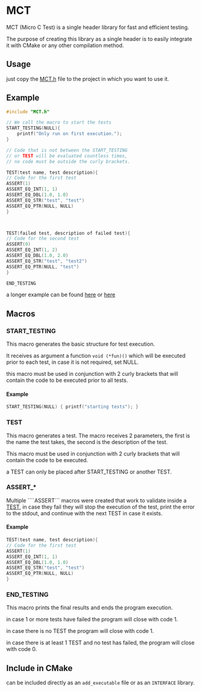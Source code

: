 # MCT

MCT (Micro C Test) is a single header library for fast and efficient testing.

The purpose of creating this library as a single header is to easily integrate it with CMake or any other compilation
method.

## Usage

just copy the [MCT.h](/MCT.h) file to the project in which you want to use it.

## Example

```C
#include "MCT.h"

// We call the macro to start the tests
START_TESTING(NULL){
    printf("Only run on first execution.");
}

// Code that is not between the START_TESTING
// or TEST will be evaluated countless times,
// no code must be outside the curly brackets.

TEST(test name, test description){
// Code for the first test
ASSERT(1)
ASSERT_EQ_INT(1, 1)
ASSERT_EQ_DBL(1.0, 1.0)
ASSERT_EQ_STR("test", "test")
ASSERT_EQ_PTR(NULL, NULL)
}



TEST(failed test, description of failed test){
// Code for the second test
ASSERT(0)
ASSERT_EQ_INT(1, 2)
ASSERT_EQ_DBL(1.0, 2.0)
ASSERT_EQ_STR("test", "test2")
ASSERT_EQ_PTR(NULL, "test")
}

END_TESTING
```

a longer example can be found [here](https://github.com/ctronp/EfficientDataStructures/tree/dev/tests)
or [here](/test.c)

## Macros

### START_TESTING

This macro generates the basic structure for test execution.

It receives as argument a function ```void (*fun)()``` which will be executed prior to each test, in case it is not
required, set NULL.

this macro must be used in conjunction with 2 curly brackets that will contain the code to be executed prior to
all tests.

#### Example

```C
START_TESTING(NULL) { printf("starting tests"); }
```

### TEST

This macro generates a test. The macro receives 2 parameters, the first is the name the test takes, the second is the
description of the test.

This macro must be used in conjunction with 2 curly brackets that will contain the code to be executed.

a TEST can only be placed after START_TESTING or another TEST.

### ASSERT_*

Multiple ````ASSERT``` macros were created that work to validate inside a [TEST](#TEST), in case they fail they will stop
the execution of the test, print the error to the stdout, and continue with the next TEST in case it exists.

#### Example

```C
TEST(test name, test description){
// Code for the first test
ASSERT(1)
ASSERT_EQ_INT(1, 1)
ASSERT_EQ_DBL(1.0, 1.0)
ASSERT_EQ_STR("test", "test")
ASSERT_EQ_PTR(NULL, NULL)
}
```

### END_TESTING

This macro prints the final results and ends the program execution.

in case 1 or more tests have failed the program will close with code 1.

in case there is no TEST the program will close with code 1.

in case there is at least 1 TEST and no test has failed, the program will close with code 0.

## Include in CMake

can be included directly as an ``add_executable`` file or as an ``INTERFACE`` library.
